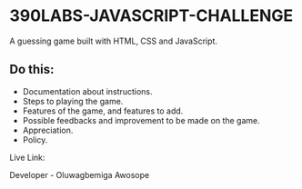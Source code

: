 # 390LABS-JAVASCRIPT-CHALLENGE
A guessing game built with HTML, CSS and JavaScript.

## Do this:
  - Documentation about instructions.
  - Steps to playing the game.
  - Features of the game, and features to add.
  - Possible feedbacks and improvement to be made on the game.
  - Appreciation.
  - Policy.

Live Link: 

Developer - Oluwagbemiga Awosope
